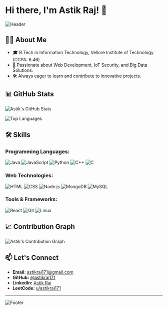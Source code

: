# Hi there, I'm Astik Raj! 👋

![Header](https://capsule-render.vercel.app/api?type=waving&color=gradient&height=200&section=header&text=Astik%20Raj&fontSize=40)

## 👨‍💻 About Me
- 🎓 B.Tech in Information Technology, Vellore Institute of Technology (CGPA: 8.46)
- 🌟 Passionate about Web Development, IoT Security, and Big Data Solutions.
- 🛠️ Always eager to learn and contribute to innovative projects.

## 📊 GitHub Stats

![Astik's GitHub Stats](https://github-readme-stats.vercel.app/api?username=astikraj171&show_icons=true&theme=radical)

![Top Languages](https://github-readme-stats.vercel.app/api/top-langs/?username=astikraj171&layout=compact&theme=radical)

## 🛠 Skills
### Programming Languages:
![Java](https://img.shields.io/badge/Java-%23ED8B00.svg?style=flat&logo=java&logoColor=white)
![JavaScript](https://img.shields.io/badge/JavaScript-%23F7DF1E.svg?style=flat&logo=javascript&logoColor=black)
![Python](https://img.shields.io/badge/Python-%233776AB.svg?style=flat&logo=python&logoColor=white)
![C++](https://img.shields.io/badge/C++-%2300599C.svg?style=flat&logo=c%2B%2B&logoColor=white)
![C](https://img.shields.io/badge/C-%2300599C.svg?style=flat&logo=c&logoColor=white)

### Web Technologies:
![HTML](https://img.shields.io/badge/HTML-%23E34F26.svg?style=flat&logo=html5&logoColor=white)
![CSS](https://img.shields.io/badge/CSS-%231572B6.svg?style=flat&logo=css3&logoColor=white)
![Node.js](https://img.shields.io/badge/Node.js-%23339933.svg?style=flat&logo=node.js&logoColor=white)
![MongoDB](https://img.shields.io/badge/MongoDB-%2347A248.svg?style=flat&logo=mongodb&logoColor=white)
![MySQL](https://img.shields.io/badge/MySQL-%234479A1.svg?style=flat&logo=mysql&logoColor=white)

### Tools & Frameworks:
![React](https://img.shields.io/badge/React-%2361DAFB.svg?style=flat&logo=react&logoColor=black)
![Git](https://img.shields.io/badge/Git-%23F05033.svg?style=flat&logo=git&logoColor=white)
![Linux](https://img.shields.io/badge/Linux-%23FCC624.svg?style=flat&logo=linux&logoColor=black)

## 📈 Contribution Graph
![Astik's Contribution Graph](https://github-readme-activity-graph.vercel.app/graph?username=astikraj171&theme=react-dark&hide_border=true)

## 📫 Let's Connect
- **Email:** [astikraj171@gmail.com](mailto:astikraj171@gmail.com)
- **GitHub:** [@astikraj171](https://github.com/astikraj171)
- **LinkedIn:** [Astik Raj](https://linkedin.com/in/astikraj171)
- **LeetCode:** [u/astikraj171](https://leetcode.com/u/astikraj171/)

---

![Footer](https://capsule-render.vercel.app/api?type=waving&color=gradient&height=200&section=footer)
